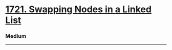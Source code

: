 # [1721. Swapping Nodes in a Linked List](https://leetcode.com/problems/swapping-nodes-in-a-linked-list/)
### Medium
---

